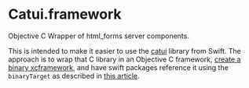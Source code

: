 # Catui.framework

Objective C Wrapper of html_forms server components.

This is intended to make it easier to use the
[catui](https://github.com/gulachek/html_forms) library from Swift.
The approach is to wrap that C library in an Objective C
framework, [create a binary
xcframework](https://developer.apple.com/documentation/xcode/creating-a-multi-platform-binary-framework-bundle),
and have swift packages reference it using the `binaryTarget` as
described in [this
article](https://developer.apple.com/documentation/xcode/distributing-binary-frameworks-as-swift-packages).
